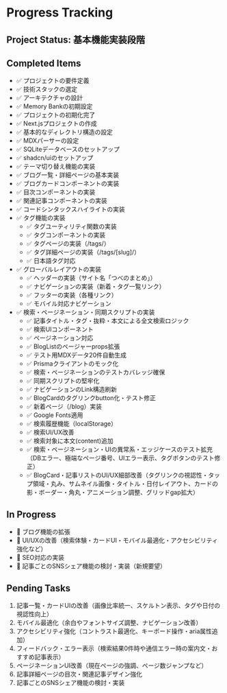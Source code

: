 # Progress Tracking

## Project Status: 基本機能実装段階

## Completed Items

- ✅ プロジェクトの要件定義
- ✅ 技術スタックの選定
- ✅ アーキテクチャの設計
- ✅ Memory Bankの初期設定
- ✅ プロジェクトの初期化完了
- ✅ Next.jsプロジェクトの作成
- ✅ 基本的なディレクトリ構造の設定
- ✅ MDXパーサーの設定
- ✅ SQLiteデータベースのセットアップ
- ✅ shadcn/uiのセットアップ
- ✅ テーマ切り替え機能の実装
- ✅ ブログ一覧・詳細ページの基本実装
- ✅ ブログカードコンポーネントの実装
- ✅ 目次コンポーネントの実装
- ✅ 関連記事コンポーネントの実装
- ✅ コードシンタックスハイライトの実装
- ✅ タグ機能の実装
  - ✅ タグユーティリティ関数の実装
  - ✅ タグコンポーネントの実装
  - ✅ タグページの実装（/tags/）
  - ✅ タグ詳細ページの実装（/tags/[slug]/）
  - ✅ 日本語タグ対応
- ✅ グローバルレイアウトの実装
  - ✅ ヘッダーの実装（サイト名「つべのまとめ」）
  - ✅ ナビゲーションの実装（新着・タグ一覧リンク）
  - ✅ フッターの実装（各種リンク）
  - ✅ モバイル対応ナビゲーション
- ✅ 検索・ページネーション・同期スクリプトの実装
  - ✅ 記事タイトル・タグ・抜粋・本文による全文検索ロジック
  - ✅ 検索UIコンポーネント
  - ✅ ページネーション対応
  - ✅ BlogListのページャーprops拡張
  - ✅ テスト用MDXデータ20件自動生成
  - ✅ Prismaクライアントのモック化
  - ✅ 検索・ページネーションのテストカバレッジ確保
  - ✅ 同期スクリプトの堅牢化
  - ✅ ナビゲーションのLink構造刷新
  - ✅ BlogCardのタグリンクbutton化・テスト修正
  - ✅ 新着ページ（/blog）実装
  - ✅ Google Fonts適用
  - ✅ 検索履歴機能（localStorage）
  - ✅ 検索UI/UX改善
  - ✅ 検索対象に本文(content)追加
  - ✅ 検索・ページネーション・UIの異常系・エッジケースのテスト拡充（DBエラー、極端なページ番号、UIエラー表示、タグボタンのテスト修正）
  - ✅ BlogCard・記事リストのUI/UX細部改善（タグリンクの視認性・タップ領域・丸み、サムネイル画像・タイトル・日付レイアウト、カードの影・ボーダー・角丸・アニメーション調整、グリッドgap拡大）

## In Progress

- 🚧 ブログ機能の拡張
- 🚧 UI/UXの改善（検索体験・カードUI・モバイル最適化・アクセシビリティ強化など）
- 🚧 SEO対応の実装
- 🚧 記事ごとのSNSシェア機能の検討・実装（新規要望）

## Pending Tasks

1. 記事一覧・カードUIの改善（画像比率統一、スケルトン表示、タグや日付の視認性向上）
2. モバイル最適化（余白やフォントサイズ調整、ナビゲーション改善）
3. アクセシビリティ強化（コントラスト最適化、キーボード操作・aria属性追加）
4. フィードバック・エラー表示（検索結果0件時や通信エラー時の案内文・おすすめ記事表示）
5. ページネーションUI改善（現在ページの強調、ページ数ジャンプなど）
6. 記事詳細ページの目次・関連記事デザイン強化
7. 記事ごとのSNSシェア機能の検討・実装
